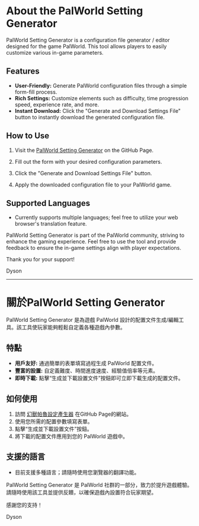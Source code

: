 # About the PalWorld Setting Generator

PalWorld Setting Generator is a configuration file generator / editor designed for the game PalWorld. This tool allows players to easily customize various in-game parameters.

## Features

- **User-Friendly:** Generate PalWorld configuration files through a simple form-fill process.
- **Rich Settings:** Customize elements such as difficulty, time progression speed, experience rate, and more.
- **Instant Download:** Click the "Generate and Download Settings File" button to instantly download the generated configuration file.

## How to Use

1. Visit the [PalWorld Setting Generator](https://dysoncheng.github.io/PalWorldSettingGenerator/setting.html) on the GitHub Page.

2. Fill out the form with your desired configuration parameters.
3. Click the "Generate and Download Settings File" button.
4. Apply the downloaded configuration file to your PalWorld game.

## Supported Languages

- Currently supports multiple languages; feel free to utilize your web browser's translation feature.

PalWorld Setting Generator is part of the PalWorld community, striving to enhance the gaming experience. Feel free to use the tool and provide feedback to ensure the in-game settings align with player expectations.

Thank you for your support!

Dyson


 ---
# 關於PalWorld Setting Generator
PalWorld Setting Generator 是為遊戲 PalWorld 設計的配置文件生成/編輯工具。該工具使玩家能夠輕鬆自定義各種遊戲內參數。

## 特點
- **用戶友好:** 通過簡單的表單填寫過程生成 PalWorld 配置文件。
- **豐富的設置:** 自定義難度、時間進度速度、經驗值倍率等元素。
- **即時下載:** 點擊“生成並下載設置文件”按鈕即可立即下載生成的配置文件。

## 如何使用

1. 訪問 [幻獸帕魯設定產生器](https://dysoncheng.github.io/PalWorldSettingGenerator/setting.html) 在GitHub Page的網站。
2. 使用您所需的配置參數填寫表單。
3. 點擊“生成並下載設置文件”按鈕。
4. 將下載的配置文件應用到您的 PalWorld 遊戲中。

## 支援的語言

- 目前支援多種語言；請隨時使用您瀏覽器的翻譯功能。

PalWorld Setting Generator 是 PalWorld 社群的一部分，致力於提升遊戲體驗。請隨時使用該工具並提供反饋，以確保遊戲內設置符合玩家期望。

感謝您的支持！

Dyson